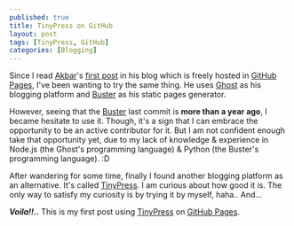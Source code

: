 ```yaml
---
published: true
title: TinyPress on GitHub
layout: post
tags: [TinyPress, GitHub]
categories: [Blogging]
---
```

Since I read [Akbar](http://www.akbargumbira.com)'s [first post](http://www.akbargumbira.com/welcome-ghost/index.html) in his blog which is freely hosted in [GitHub Pages](https://pages.github.com/), I've been wanting to try the same thing. He uses [Ghost](https://ghost.org/) as his blogging platform and [Buster](https://github.com/axitkhurana/buster/) as his static pages generator.

However, seeing that the [Buster](https://github.com/axitkhurana/buster/) last commit is **more than a year ago**, I became hesitate to use it. Though, it's a sign that I can embrace the opportunity to be an active contributor for it. But I am not confident enough take that opportunity yet, due to my lack of knowledge & experience in Node.js (the Ghost's programming language) & Python (the Buster's programming language).  :D

After wandering for some time, finally I found another blogging platform as an alternative. It's called [TinyPress](https://tinypress.co/). I am curious about how good it is. The only way to satisfy my curiosity is by trying it by myself, haha.. And...

***Voila!!..*** This is my first post using [TinyPress](https://tinypress.co/) on [GitHub Pages](https://pages.github.com/).